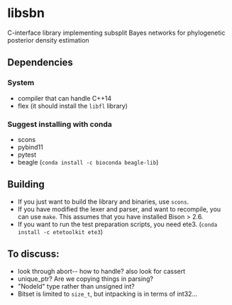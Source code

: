 # libsbn
C-interface library implementing subsplit Bayes networks for phylogenetic posterior density estimation


## Dependencies

### System

* compiler that can handle C++14
* flex (it should install the `libfl` library)


### Suggest installing with conda

* scons
* pybind11
* pytest
* beagle (`conda install -c bioconda beagle-lib`)


## Building

* If you just want to build the library and binaries, use `scons`.
* If you have modified the lexer and parser, and want to recompile, you can use `make`. This assumes that you have installed Bison > 2.6.
* If you want to run the test preparation scripts, you need ete3. (`conda install -c etetoolkit ete3`)



## To discuss:

* look through abort-- how to handle? also look for cassert
* unique_ptr? Are we copying things in parsing?
* "NodeId" type rather than unsigned int?
* Bitset is limited to `size_t`, but intpacking is in terms of int32...

